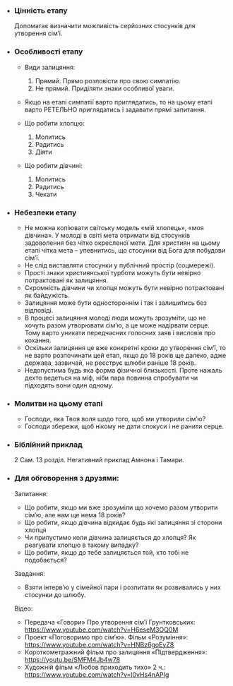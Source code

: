 -   ### Цінність етапу

    Допомагає визначити можливість серйозних стосунків для утворення сім’ї.

-   ### Особливості етапу

    -   Види залицяння:

        1. Прямий. Прямо розповісти про свою симпатію.
        2. Не прямий. Приділяти знаки особливої уваги.

    -   Якщо на етапі симпатії варто приглядатись, то на цьому етапі варто РЕТЕЛЬНО приглядатись і задавати прямі запитання.
    -   Що робити хлопцю:

        1. Молитись
        2. Радитись
        3. Діяти

    -   Що робити дівчині:

        1. Молитись
        2. Радитись
        3. Чекати

-   ### Небезпеки етапу

    -   Не можна копіювати світську модель «мій хлопець», «моя дівчина». У молоді в світі мета отримати від стосунків задоволення без чітко окресленої мети. Для християн на цьому етапі чітка мета – упевнитись, що стосунки від Бога для побудови сім’ї.
    -   Не слід виставляти стосунки у публічний простір (соцмережі).
    -   Прості знаки християнської турботи можуть бути невірно потрактовані як залицяння.
    -   Скромність дівчини чи хлопця можуть бути невірно потрактовані як байдужість.
    -   Залицяння може бути одностороннім і так і залишитись без відповіді.
    -   В процесі залицяння молоді люди можуть зрозуміти, що не хочуть разом утворювати сім’ю, а це може надірвати серце. Тому варто уникати передчасних голосних заяв і висловів про кохання.
    -   Оскільки залицяння це вже конкретні кроки до утворення сім’ї, то не варто розпочинати цей етап, якщо до 18 років ще далеко, адже держава, зазвичай, не реєструє шлюби раніше 18 років.
    -   Недопустима будь яка форма фізичної близькості. Проте нажаль дехто ведеться на міф, ніби пара повинна спробувати чи підходять вони один одному.

-   ### Молитви на цьому етапі

    -   Господи, яка Твоя воля щодо того, щоб ми утворили сім’ю?
    -   Господи збережи, щоб нікому не дати спокуси і не ранити серце.

-   ### Біблійний приклад

    2 Сам. 13 розділ. Негативний приклад Амнона і Тамари.

-   ### Для обговорення з друзями:

    Запитання:

    -   Що робити, якщо ми вже зрозуміли що хочемо разом утворити сім’ю, але нам ще нема 18 років?
    -   Що робити, якщо дівчина відкидає будь які залицяння зі сторони хлопця
    -   Чи припустимо коли дівчина залицяється до хлопця? Як реагувати хлопцю в такому випадку?
    -   Що робити, якщо до тебе залицяється той, хто тобі не подобається?

    Завдання:

    -   Взяти інтерв’ю у сімейної пари і розпитати як розвивались у них стосунки до шлюбу.

    Відео:

    -   Передача «Говори» Про утворення сім’ї Грунтковських: https://www.youtube.com/watch?v=H6eseM3OQ0M
    -   Проект «Поговоримо про сім’ю». Фільм «Розуміння»: https://www.youtube.com/watch?v=HNBz6goEyZ8
    -   Короткометражний фільм про залицяння «Підтвердження»: https://youtu.be/SMFM4Jb4w78
    -   Художній фільм «Любов приходить тихо» 2 ч.: https://www.youtube.com/watch?v=l0vHs4nAPIg
